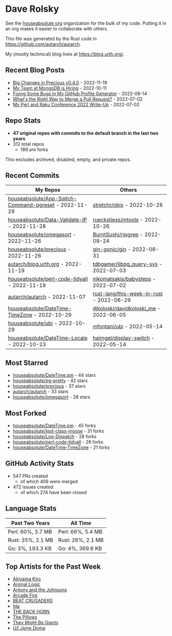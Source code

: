 
# Dave Rolsky

See the [houseabsolute org](https://github.com/houseabsolute) organization for
the bulk of my code. Putting it in an org makes it easier to collaborate with
others.

This file was generated by the Rust code in
https://github.com/autarch/autarch.

My (mostly technical) blog lives at https://blog.urth.org/.

## Recent Blog Posts

- [Big Changes in Precious v0.4.0](https://blog.urth.org/2022/11/19/big-changes-in-precious-v0-4-0/) - 2022-11-19
- [My Team at MongoDB is Hiring](https://blog.urth.org/2022/10/11/my-team-at-mongodb-is-hiring/) - 2022-10-11
- [Fixing Some Bugs in My GitHub Profile Generator](https://blog.urth.org/2022/08/14/fixing-some-bugs-in-my-github-profile-generator/) - 2022-08-14
- [What&#39;s the Right Way to Merge a Pull Request?](https://blog.urth.org/2022/07/02/what-s-the-right-way-to-merge-a-pull-request/) - 2022-07-02
- [My Perl and Raku Conference 2022 Write-Up](https://blog.urth.org/2022/07/02/my-perl-and-raku-conference-2022-write-up/) - 2022-07-02


## Repo Stats
- **47 original repos with commits to the default branch in the last two years**
- 312 total repos
  - 189 are forks

This excludes archived, disabled, empty, and private repos.

## Recent Commits
| My Repos | Others |
|----------|--------|
| [houseabsolute/App-Sqitch-Command-pgreset](https://github.com/houseabsolute/App-Sqitch-Command-pgreset) - 2022-11-29              | [stretchr/objx](https://github.com/stretchr/objx) - 2022-10-28                |
| [houseabsolute/Data-Validate-IP](https://github.com/houseabsolute/Data-Validate-IP) - 2022-11-28              | [rueckstiess/mtools](https://github.com/rueckstiess/mtools) - 2022-10-26                |
| [houseabsolute/omegasort](https://github.com/houseabsolute/omegasort) - 2022-11-26              | [BurntSushi/ripgrep](https://github.com/BurntSushi/ripgrep) - 2022-09-24                |
| [houseabsolute/precious](https://github.com/houseabsolute/precious) - 2022-11-26              | [gin-gonic/gin](https://github.com/gin-gonic/gin) - 2022-08-31                |
| [autarch/blog.urth.org](https://github.com/autarch/blog.urth.org) - 2022-11-19              | [tdbgamer/libpg_query-sys](https://github.com/tdbgamer/libpg_query-sys) - 2022-07-03                |
| [houseabsolute/perl-code-tidyall](https://github.com/houseabsolute/perl-code-tidyall) - 2022-11-19              | [nikomatsakis/babysteps](https://github.com/nikomatsakis/babysteps) - 2022-07-02                |
| [autarch/autarch](https://github.com/autarch/autarch) - 2022-11-07              | [rust-lang/this-week-in-rust](https://github.com/rust-lang/this-week-in-rust) - 2022-06-29                |
| [houseabsolute/DateTime-TimeZone](https://github.com/houseabsolute/DateTime-TimeZone) - 2022-10-29              | [djkoloski/davidkoloski_me](https://github.com/djkoloski/davidkoloski_me) - 2022-06-05                |
| [houseabsolute/ubi](https://github.com/houseabsolute/ubi) - 2022-10-29              | [mfontani/ubi](https://github.com/mfontani/ubi) - 2022-05-14                |
| [houseabsolute/DateTime-Locale](https://github.com/houseabsolute/DateTime-Locale) - 2022-10-23              | [haimgel/display-switch](https://github.com/haimgel/display-switch) - 2022-05-14                |


## Most Starred
- [houseabsolute/DateTime.pm](https://github.com/houseabsolute/DateTime.pm) - 44 stars
- [houseabsolute/pg-pretty](https://github.com/houseabsolute/pg-pretty) - 42 stars
- [houseabsolute/precious](https://github.com/houseabsolute/precious) - 37 stars
- [autarch/autarch](https://github.com/autarch/autarch) - 33 stars
- [houseabsolute/omegasort](https://github.com/houseabsolute/omegasort) - 28 stars


## Most Forked
- [houseabsolute/DateTime.pm](https://github.com/houseabsolute/DateTime.pm) - 45 forks
- [houseabsolute/test-class-moose](https://github.com/houseabsolute/test-class-moose) - 31 forks
- [houseabsolute/Log-Dispatch](https://github.com/houseabsolute/Log-Dispatch) - 28 forks
- [houseabsolute/perl-code-tidyall](https://github.com/houseabsolute/perl-code-tidyall) - 28 forks
- [houseabsolute/DateTime-TimeZone](https://github.com/houseabsolute/DateTime-TimeZone) - 21 forks


## GitHub Activity Stats
- 547 PRs created
  - of which 408 were merged
- 472 issues created
  - of which 274 have been closed

## Language Stats
| Past Two Years        | All Time                |
|-----------------------|-------------------------|
| Perl: 60%, 3.7 MB              | Perl: 66%, 5.4 MB                |
| Rust: 35%, 2.1 MB              | Rust: 26%, 2.1 MB                |
| Go: 3%, 193.3 KB              | Go: 4%, 369.6 KB                |


## Top Artists for the Past Week
* [Akiyama Kiro](https://musicbrainz.org/search?query=Akiyama%20Kiro&amp;type=artist&amp;method=indexed)
* [Animal Logic](https://musicbrainz.org/artist/22ca9189-12b6-47af-8592-7c61d8b443a8)
* [Antony and the Johnsons](https://musicbrainz.org/artist/90cc2464-234e-4da0-b39b-576f36e633bc)
* [Arcade Fire](https://musicbrainz.org/artist/52074ba6-e495-4ef3-9bb4-0703888a9f68)
* [BEAT CRUSADERS](https://musicbrainz.org/artist/e8575463-1ef4-4fc7-8d63-b8b12fe3c13b)
* [Ida](https://musicbrainz.org/artist/9ae28aba-ada6-426c-9567-15abc2aa01c9)
* [THE BACK HORN](https://musicbrainz.org/artist/05f4fbf4-d01f-4dac-bd66-9613e4db8044)
* [The Pillows](https://musicbrainz.org/search?query=The%20Pillows&amp;type=artist&amp;method=indexed)
* [They Might Be Giants](https://musicbrainz.org/artist/183d6ef6-e161-47ff-9085-063c8b897e97)
* [Už Jsme Doma](https://musicbrainz.org/artist/d98e3d40-ccc3-4c3b-a840-bff8d761f5df)

